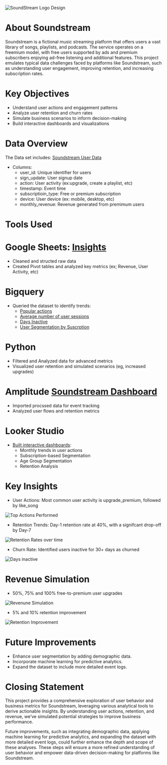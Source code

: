 ![SoundStream Logo Design](https://github.com/user-attachments/assets/d99d142b-f8af-4a55-a903-0c0cf7116914)

# About Soundstream
Soundstream is a fictional music streaming platform that offers users a vast library of songs, playlists, and podcasts. The service operates on a freemium model, with free users supported by ads and premium subscribers enjoying ad-free listening and additional features. This project emulates typical data challenges faced by platforms like Soundstream, such as understanding user engagement, improving retention, and increasing subscription rates.

# Key Objectives
- Understand user actions and engagement patterns
- Analyze user retention and churn rates
- Simulate business scenarios to inform decision-making
- Build interactive dashboards and visualizations

# Data Overview
The Data set includes: [Soundstream User Data](https://docs.google.com/spreadsheets/d/1TR00FBtwcWj_LmTFnyHPbtUGRQBMvthY4Ngwf0t0kDs/edit?usp=sharing)
- Columns:
   - user_id: Unique identifier for users
   - sign_update: User signup date
   - action: User activity (ex:upgrade, create a playlist, etc)
   - timestamp: Event time
   - subscriptioin_type: Free or premium subscription
   - device: User device (ex: mobile, desktop, etc)
   - monthly_revenue: Revenue generated from premimum users
 

# Tools Used
# Google Sheets: [Insights](https://docs.google.com/spreadsheets/d/1FU8dilTC9TzEKuNTXGFGjlhvHGWLE-kQgXxHxbm84D4/edit?usp=sharing)
 - Cleaned and structed raw data
 -  Created Pivot tables and analyzed key metrics (ex; Revenue, User Activity, etc)

# Bigquery
 - Queried the dataset to identify trends:
    - [Popular actions](https://console.cloud.google.com/bigquery?ws=!1m7!1m6!12m5!1m3!1snth-glass-457514-s4!2seurope-west1!3see38bd2c-e7a5-46b0-a0d1-436de45f6d13!2e1)
    - [Average number of user sessions](https://console.cloud.google.com/bigquery?ws=!1m7!1m6!12m5!1m3!1snth-glass-457514-s4!2seurope-west1!3s46cf1ae1-8891-40bb-a7e0-dc53823072f2!2e1)
    - [Days Inactive](https://console.cloud.google.com/bigquery?ws=!1m7!1m6!12m5!1m3!1snth-glass-457514-s4!2seurope-west1!3s98271282-3b75-4a25-88a9-cc624a68f131!2e1)
    - [User Segmentation by Suscrption](https://console.cloud.google.com/bigquery?ws=!1m7!1m6!12m5!1m3!1snth-glass-457514-s4!2seurope-west1!3sc2e23080-efce-43ed-ac15-d46dfc3bc63f!2e1)

# Python
  - Filtered and Analyzed data for advanced metrics
  - Visualized user retention and simulated scenarios (eg, increased upgrades)

# Amplitude [Soundstream Dashboard](https://app.eu.amplitude.com/analytics/muddy-wildflower-011456/dashboard/e-wtijwfgf?source=copy+url)
 - Imported procssed data for event tracking
 - Analyzed user flows and retention metrics

# Looker Studio
 - [Built interactive dashboards](https://lookerstudio.google.com/reporting/f263c661-d2f6-4d74-a0ec-3868d0d32870):
   - Monthly trends in user actions
   - Subscription-based Segmentation
   - Age Group Segmentation
   - Retention Analysis

# Key Insights
  - User Actions: Most common user activity is upgrade_premium, followed by like_song
    
![Top Actions Performed](https://github.com/user-attachments/assets/10c69b9a-535e-41a6-be9e-a761644cfb2c)

 - Retention Trends: Day-1 retention rate at 40%, with a signifcant drop-off by Day-7
   
![Retention Rates over time](https://github.com/user-attachments/assets/b406e5ae-2e8d-430f-b0c8-9783f6494340)

 - Churn Rate: Identified users inactive for 30+ days as churned

![Days inactive](https://github.com/user-attachments/assets/ee77d604-88ed-4fed-ae3a-8ca211cb3047)



# Revenue Simulation
  - 50%, 75% and 100% free-to-premium user upgrades

![Revenune Simulation](https://github.com/user-attachments/assets/2f0122eb-f6e5-4fbd-9c71-01a94ccd4c71)

  - 5% and 10% retention improvement

![Retention Improvement](https://github.com/user-attachments/assets/2fe33c3e-d7a1-41f2-8c84-5f1e7bd8aae8)

# Future Improvements
 - Enhance user segmentation by adding demographic data.
 - Incorporate machine learning for predictive analytics.
 - Expand the dataset to include more detailed event logs.

# Closing Statement
This project provides a comprehensive exploration of user behavior and business metrics for Soundstream, leveraging various analytical tools to derive actionable insights. By understanding user actions, retention, and revenue, we’ve simulated potential strategies to improve business performance.

Future improvements, such as integrating demographic data, applying machine learning for predictive analytics, and expanding the dataset with more detailed event logs, could further enhance the depth and scope of these analyses. These steps will ensure a more refined understanding of user behavior and empower data-driven decision-making for platforms like Soundstream.




 





